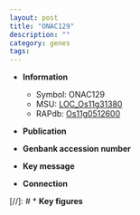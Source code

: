 ```yaml
---
layout: post
title: "ONAC129"
description: ""
category: genes
tags: 
---
```


* **Information**  
    + Symbol: ONAC129  
    + MSU: [LOC_Os11g31380](http://rice.uga.edu/cgi-bin/ORF_infopage.cgi?orf=LOC_Os11g31380)  
    + RAPdb: [Os11g0512600](http://rapdb.dna.affrc.go.jp/viewer/gbrowse_details/irgsp1?name=Os11g0512600)  

* **Publication**  

* **Genbank accession number**  

* **Key message**  

* **Connection**  

[//]: # * **Key figures**  


